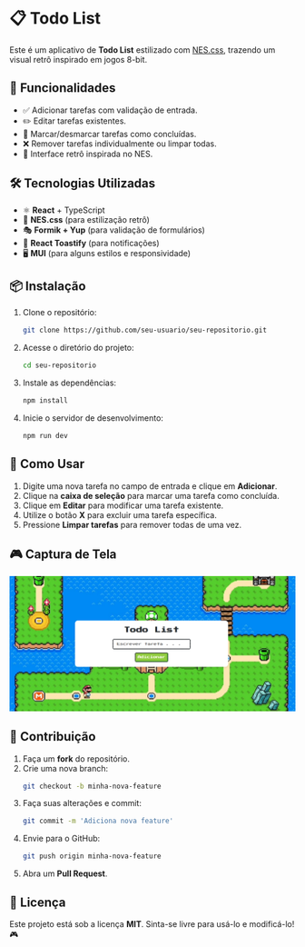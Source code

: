 # 📋 Todo List

Este é um aplicativo de **Todo List** estilizado com [NES.css](https://nostalgic-css.github.io/NES.css/), trazendo um visual retrô inspirado em jogos 8-bit.

## 🚀 Funcionalidades

- ✅ Adicionar tarefas com validação de entrada.
- ✏️ Editar tarefas existentes.
- 🔄 Marcar/desmarcar tarefas como concluídas.
- ❌ Remover tarefas individualmente ou limpar todas.
- 📌 Interface retrô inspirada no NES.

## 🛠️ Tecnologias Utilizadas

- ⚛️ **React** + TypeScript
- 🎨 **NES.css** (para estilização retrô)
- 🎭 **Formik + Yup** (para validação de formulários)
- 🔔 **React Toastify** (para notificações)
- 🖥️ **MUI** (para alguns estilos e responsividade)

## 📦 Instalação

1. Clone o repositório:
   ```bash
   git clone https://github.com/seu-usuario/seu-repositorio.git
   ```
2. Acesse o diretório do projeto:
   ```bash
   cd seu-repositorio
   ```
3. Instale as dependências:
   ```bash
   npm install
   ```
4. Inicie o servidor de desenvolvimento:
   ```bash
   npm run dev
   ```

## 🔧 Como Usar

1. Digite uma nova tarefa no campo de entrada e clique em **Adicionar**.
2. Clique na **caixa de seleção** para marcar uma tarefa como concluída.
3. Clique em **Editar** para modificar uma tarefa existente.
4. Utilize o botão **X** para excluir uma tarefa específica.
5. Pressione **Limpar tarefas** para remover todas de uma vez.

## 🎮 Captura de Tela

![Todo List NES.css](https://github.com/oeujack/todo-list/blob/master/screenshot.png?raw=true)


## 🐙 Contribuição

1. Faça um **fork** do repositório.
2. Crie uma nova branch:
   ```bash
   git checkout -b minha-nova-feature
   ```
3. Faça suas alterações e commit:
   ```bash
   git commit -m 'Adiciona nova feature'
   ```
4. Envie para o GitHub:
   ```bash
   git push origin minha-nova-feature
   ```
5. Abra um **Pull Request**.

## 📜 Licença

Este projeto está sob a licença **MIT**. Sinta-se livre para usá-lo e modificá-lo! 🎮

